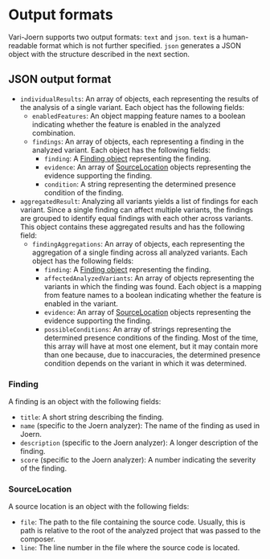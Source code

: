 # Output formats

Vari-Joern supports two output formats: `text` and `json`. `text` is a human-readable format which is not further
specified. `json` generates a JSON object with the structure described in the next section.

## JSON output format

- `individualResults`: An array of objects, each representing the results of the analysis of a single variant.
  Each object has the following fields:
  - `enabledFeatures`: An object mapping feature names to a boolean indicating whether the feature is enabled in the
    analyzed combination.
  - `findings`: An array of objects, each representing a finding in the analyzed variant.
    Each object has the following fields:
    - `finding`: A [Finding object](#Finding) representing the finding.
    - `evidence`: An array of [SourceLocation](#SourceLocation) objects representing the evidence supporting the
      finding.
    - `condition`: A string representing the determined presence condition of the finding.
- `aggregatedResult`: Analyzing all variants yields a list of findings for each variant. Since a single finding can
  affect multiple variants, the findings are grouped to identify equal findings with each other across variants. This
  object contains these aggregated results and has the following field:
  - `findingAggregations`: An array of objects, each representing the aggregation of a single finding across all
    analyzed variants. Each object has the following fields:
    - `finding`: A [Finding object](#Finding) representing the finding.
    - `affectedAnalyzedVariants`: An array of objects representing the variants in which the finding was found.
       Each object is a mapping from feature names to a boolean indicating whether the feature is enabled in the
       variant.
    - `evidence`: An array of [SourceLocation](#SourceLocation) objects representing the evidence supporting the
      finding.
    - `possibleConditions`: An array of strings representing the determined presence conditions of the finding. Most of
      the time, this array will have at most one element, but it may contain more than one because, due to inaccuracies,
      the determined presence condition depends on the variant in which it was determined.

### Finding
A finding is an object with the following fields:
- `title`: A short string describing the finding.
- `name` (specific to the Joern analyzer): The name of the finding as used in Joern.
- `description` (specific to the Joern analyzer): A longer description of the finding.
- `score` (specific to the Joern analyzer): A number indicating the severity of the finding.

### SourceLocation
A source location is an object with the following fields:
- `file`: The path to the file containing the source code. Usually, this is path is relative to the root of the analyzed
  project that was passed to the composer.
- `line`: The line number in the file where the source code is located.
